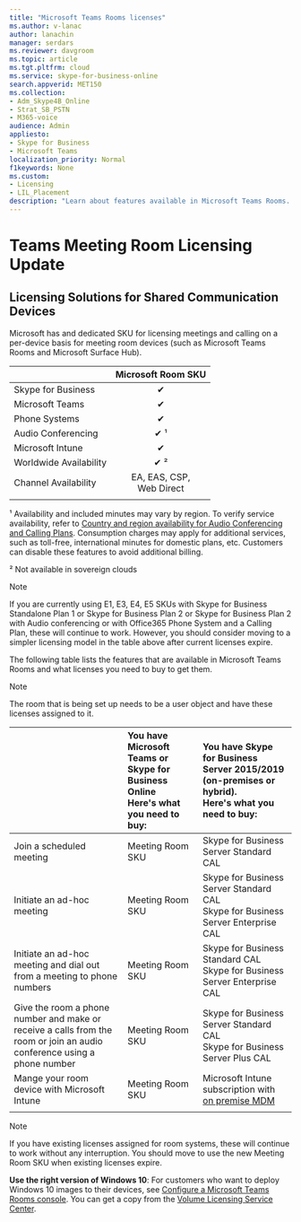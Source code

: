 ```yaml
---
title: "Microsoft Teams Rooms licenses"
ms.author: v-lanac
author: lanachin
manager: serdars
ms.reviewer: davgroom
ms.topic: article
ms.tgt.pltfrm: cloud
ms.service: skype-for-business-online
search.appverid: MET150
ms.collection: 
- Adm_Skype4B_Online
- Strat_SB_PSTN
- M365-voice
audience: Admin
appliesto:
- Skype for Business 
- Microsoft Teams
localization_priority: Normal
f1keywords: None
ms.custom:
- Licensing
- LIL_Placement
description: "Learn about features available in Microsoft Teams Rooms. "
---
```


# Teams Meeting Room Licensing Update 

## Licensing Solutions for Shared Communication Devices

Microsoft has and dedicated SKU for licensing meetings and calling on a per-device basis for meeting room devices (such as Microsoft Teams Rooms and Microsoft Surface Hub).

||Microsoft Room SKU |  
|:--- |:---: |
|Skype for Business |&#x2714;|
|Microsoft Teams|  &#x2714;|
|Phone Systems|  &#x2714;|
|Audio Conferencing|&#x2714; &sup1;|
|Microsoft Intune|&#x2714;|  
|Worldwide Availability | &#x2714; &sup2;|
|Channel Availability | EA, EAS, CSP, <br>Web Direct |
| | | |

&sup1; Availability and included minutes may vary by region. To verify service availability, refer to  [Country and region availability for Audio Conferencing and Calling Plans](http://docs.microsoft.com/microsoftteams/country-and-region-availability-for-audio-conferencing-and-calling-plans). Consumption charges may apply for additional services, such as toll-free, international minutes for domestic plans, etc. Customers can disable these features to avoid additional billing.  

&sup2; Not available in sovereign clouds  


> [!NOTE]
> If you are currently using E1, E3, E4, E5 SKUs with Skype for Business Standalone Plan 1 or Skype for Business Plan 2 or Skype for Business Plan 2 with Audio conferencing or with Office365 Phone System and a Calling Plan, these will continue to work. However, you should consider moving to a simpler licensing model in the table above after current licenses expire.  

The following table lists the features that are available in Microsoft Teams Rooms and what licenses you need to buy to get them.
  
> [!NOTE]
> The room that is being set up needs to be a user object and have these licenses assigned to it.

|  | You have Microsoft Teams or Skype for Business Online <br/> Here's what you need to buy:   |You have Skype for Business Server 2015/2019 (on-premises or hybrid). <br/> Here's what you need to buy:|
|:-----|:-----|:-----|
|Join a scheduled meeting  | Meeting Room SKU  |Skype for Business Server Standard CAL  |
|Initiate an ad-hoc meeting | Meeting Room SKU  |Skype for Business Server Standard CAL  <br/> Skype for Business Server Enterprise CAL|
|Initiate an ad-hoc meeting and dial out from a meeting to phone numbers |  Meeting Room SKU |Skype for Business Standard CAL  <br/> Skype for Business Server Enterprise CAL|
|Give the room a phone number and make or receive a calls from the room or join an audio conference using a phone number  | Meeting Room SKU  |Skype for Business Server Standard CAL  <br/> Skype for Business Server Plus CAL  |
|Mange your room device with Microsoft Intune |Meeting Room SKU  |Microsoft Intune subscription with [on premise MDM](https://docs.microsoft.com/sccm/mdm/plan-design/plan-on-premises-mdm) |
| |||

> [!NOTE]
> If you have existing licenses assigned for room systems, these will continue to work without any interruption. You should move to use the new Meeting Room SKU when existing licenses expire.  

 **Use the right version of Windows 10**: For customers who want to deploy Windows 10 images to their devices, see [Configure a Microsoft Teams Rooms console](https://docs.microsoft.com/microsoftteams/room-systems/console). You can get a copy from the [Volume Licensing Service Center](https://www.microsoft.com/Licensing/servicecenter/).
